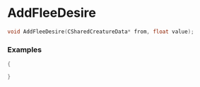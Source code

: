 # AddFleeDesire

```cpp - C++
void AddFleeDesire(CSharedCreatureData* from, float value);
```

### Examples
```cpp - C++
{

}
```